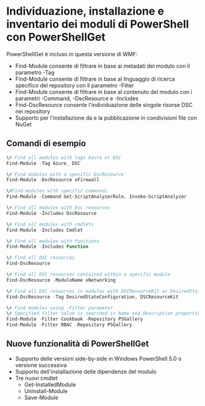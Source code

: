 # <a name="powershell-module-discovery-install-and-inventory-with-powershellget"></a>Individuazione, installazione e inventario dei moduli di PowerShell con PowerShellGet
 
PowerShellGet è incluso in questa versione di WMF:
-   Find-Module consente di filtrare in base ai metadati del modulo con il parametro -Tag
-   Find-Module consente di filtrare in base al linguaggio di ricerca specifico del repository con il parametro -Filter
-   Find-Module consente di filtrare in base al contenuto del modulo con i parametri -Command, -DscResource e -Includes
-   Find-DscResource consente l'individuazione delle singole risorse DSC nei repository
-   Supporto per l'installazione da e la pubblicazione in condivisioni file con NuGet

## <a name="example-commands"></a>Comandi di esempio
```powershell
\# Find all modules with tags Azure or DSC
Find-Module -Tag Azure, DSC

\# Find modules with a specific DscResource
Find-Module -DscResource xFirewall

\#Find modules with specific commands
Find-Module -Command Get-ScriptAnalyzerRule, Invoke-ScriptAnalyzer

\# Find all modules with Dsc resources
Find-Module -Includes DscResource

\# Find all modules with cmdlets
Find-Module -Includes Cmdlet

\# Find all modules with functions
Find-Module -Includes Function

\# Find all DSC resources
Find-DscResource

\# Find all DSC resources contained within a specific module
Find-DscResource -ModuleName xNetworking

\# Find all DSC resources in modules with DSCResourceKit or DesiredStateConfiguration
Find-DscResource -Tag DesiredStateConfiguration, DSCResourceKit

\# Find modules using -Filter parameter
\# Specified filter value is searched in Name and Description properties
Find-Module -Filter Cookbook -Repository PSGallery
Find-Module -Filter RBAC -Repository PSGallery
```

## <a name="new-features-in-powershellget"></a>Nuove funzionalità di PowerShellGet
-   Supporto delle versioni side-by-side in Windows PowerShell 5.0 o versione successiva
-   Supporto dell'installazione delle dipendenze del modulo
-   Tre nuovi cmdlet
    -   Get-InstalledModule
    -   Uninstall-Module
    -   Save-Module
    